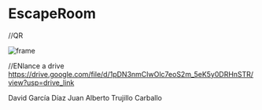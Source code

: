 # EscapeRoom

//QR

![frame](https://github.com/CreaturesSA/EscapeRoom/assets/152914628/f20dfa57-1680-4906-a755-9e38c26d60d0)


//ENlance a drive
https://drive.google.com/file/d/1pDN3nmCIwOlc7eoS2m_5eK5y0DRHnSTR/view?usp=drive_link

David García Díaz
Juan Alberto Trujillo Carballo
